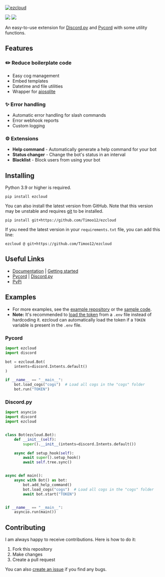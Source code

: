 [![ezcloud]( https://raw.githubusercontent.com/Timoo12/ezcloud/main/docs/_static/ezcloud.png)](https://github.com/Timoo12/ezcloud)

[![](https://img.shields.io/pypi/v/ezcloud.svg?style=for-the-badge&logo=pypi&color=yellow&logoColor=white)](https://pypi.org/project/ezcloud/)
[![](https://img.shields.io/pypi/l/ezcloud?style=for-the-badge)](https://github.com/Timoo12/ezcloud/blob/main/LICENSE)

An easy-to-use extension for [Discord.py](https://github.com/Rapptz/discord.py)
and [Pycord](https://github.com/Pycord-Development/pycord) with some utility functions.

## Features
### ✏️ Reduce boilerplate code
- Easy cog management
- Embed templates
- Datetime and file utilities
- Wrapper for [aiosqlite](https://github.com/omnilib/aiosqlite)

### ✨ Error handling
- Automatic error handling for slash commands
- Error webhook reports
- Custom logging

### ⚙️ Extensions
- **Help command** - Automatically generate a help command for your bot
- **Status changer** - Change the bot's status in an interval
- **Blacklist** - Block users from using your bot

## Installing
Python 3.9 or higher is required.
```
pip install ezcloud
```
You can also install the latest version from GitHub. Note that this version may be unstable
and requires [git](https://git-scm.com/downloads) to be installed.
```
pip install git+https://github.com/Timoo12/ezcloud
```
If you need the latest version in your `requirements.txt` file, you can add this line:
```
ezcloud @ git+https://github.com/Timoo12/ezcloud
```

## Useful Links
- [Documentation](https://ezcloud.readthedocs.io/) | [Getting started](https://ezcloud.readthedocs.io/en/latest/pages/getting_started.html)
- [Pycord](https://docs.pycord.dev/) | [Discord.py](https://discordpy.readthedocs.io/en/stable/)
- [PyPi](https://pypi.org/project/ezcloud/)

## Examples
- For more examples, see the [example repository](https://github.com/Timoo12/ezcloud-template)
or the [sample code](https://ezcloud.readthedocs.io/en/latest/examples/examples.html).
- **Note:** It's recommended to [load the token](https://guide.pycord.dev/getting-started/creating-your-first-bot#protecting-tokens) from a `.env` file instead of hardcoding it.
ezcloud can automatically load the token if a `TOKEN` variable is present in the `.env` file.

### Pycord
```py
import ezcloud
import discord

bot = ezcloud.Bot(
    intents=discord.Intents.default()
)

if __name__ == "__main__":
    bot.load_cogs("cogs")  # Load all cogs in the "cogs" folder
    bot.run("TOKEN")
```

### Discord.py
```py
import asyncio
import discord
import ezcloud


class Bot(ezcloud.Bot):
    def __init__(self):
        super().__init__(intents=discord.Intents.default())

    async def setup_hook(self):
        await super().setup_hook()
        await self.tree.sync()


async def main():
    async with Bot() as bot:
        bot.add_help_command()
        bot.load_cogs("cogs")  # Load all cogs in the "cogs" folder
        await bot.start("TOKEN")


if __name__ == "__main__":
    asyncio.run(main())
```

## Contributing
I am always happy to receive contributions. Here is how to do it:
1. Fork this repository
2. Make changes
3. Create a pull request

You can also [create an issue](https://github.com/Timoo12/ezcloud/issues/new) if you find any bugs.
